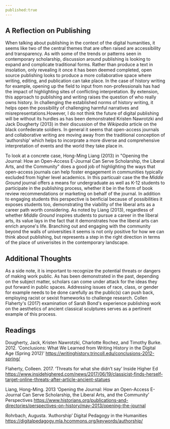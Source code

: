 ```yaml
---
published:true
---
```


## A Reflection on Publishing 

When talking about publishing in the context of the digital humanities, it seems like two of the central themes that are often raised are accessibility and transparency.  As with some of the trends or patterns seen in contemporary scholarship, discussion around publishing is looking to expand and complicate traditional forms. Rather than produce a text in insolation, only revealing it once it has been deemed completed, open source publishing looks to produce a more collaborative space where writing, editing, and publication can take place. In the case of history writing for example, opening up the field to input from non-professionals has had the impact of highlighting sites of conflicting interpretation. By extension, this approach to publishing and writing raises the question of who really owns history. In challenging the established norms of history writing, it helps open the possibility of challenging harmful narratives and misrepresentations.However, I do not think the future of digital publishing will be without its hurdles as has been demonstrated Kristen Nawrotzki and Jack Dougherty (2013) in their discussion of the *Wikipedia* article on the black confederate soldiers. In general it seems that open-access journals and collaborative writing are moving away from the traditional conception of 'authorship' which helps to incorprate a more diverse and comprehensive interpretation of events and the world they take place in. 

To look at a concrete case, Hong-Ming Liang (2013) in "Opening the Journal: How an Open-Access E-Journal Can Serve Scholarship, the Liberal Arts, and the Community" does a good job of highlighting the ways that open-access journals can help foster engagement in communities typically excluded from higher level academics. In this particualr case the the *Middle Ground* journal offers a means for undergraduate as well as K-12 students to participate in the publishing process, whether it be in the form of book review recommendations or marketing on behalf of the journal. In addition to engaging students this perspective is benficial because of possibilities it exposes students too, demonstrating the viability of the liberal arts as a career path worth considering. As noted by Liang (2013), regardless of whether *Middle Ground* inspires students to pursue a career in the liberal arts, its value lays in the fact that it demonstrates how the liberal arts can enrich anyone's life. Branching out and engaging with the community beyond the walls of universities it seems is not only positive for how we can think about publishing, but represents a step in the right direction in terms of the place of univerisites in the contemporary landscape.

## Additional Thoughts 

As a side note, it is important to recognize the potential threats or dangers of making work public. As has been demonstrated in the past, depending on the subject matter, scholars can come under attack for the ideas they put forward in public spaces. Addressing issues of race, class, or gender for example needs to be done carefully as the public(s) can push back, employing racist or sexist frameworks to challenge research. Collen Flaherty's (2017) examination of Sarah Bond's experience publishing work on the aesthetics of ancient classical sculptures serves as a pertinent example of this process. 

## Readings

Dougherty, Jack, Kristen Nawrotzki, Charlotte Rochez, and Timothy Burke. 2012. ‘Conclusions: What We Learned from Writing History in the Digital Age (Spring 2012)’ https://writinghistory.trincoll.edu/conclusions-2012-spring/

Flaherty, Colleen. 2017. ‘Threats for what she didn’t say’ Inside Higher Ed https://www.insidehighered.com/news/2017/06/19/classicist-finds-herself-target-online-threats-after-article-ancient-statues

Liang, Hong-Ming. 2013 ‘Opening the Journal: How an Open-Access E-Journal Can Serve Scholarship, the Liberal Arts, and the Community’ Perspectives https://www.historians.org/publications-and-directories/perspectives-on-history/may-2013/opening-the-journal

Rohrbach, Augusta. ‘Authorship’ Digital Pedagogy in the Humanities https://digitalpedagogy.mla.hcommons.org/keywords/authorship/


